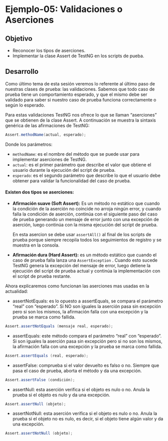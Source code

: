 # Ejemplo-05: Validaciones o Aserciones

## Objetivo

* Reconocer los tipos de aserciones.
* Implementar la clase Assert de TestNG en los scripts de pueba.

## Desarrollo

Como último tema de esta sesión veremos lo referente al último paso de nuestras clases de prueba: las validaciones. Sabemos que todo caso de prueba tiene un comportamiento esperado, y que el mismo debe ser validado para saber si nuestro caso de prueba funciona correctamente o según lo esperado.

Para estas validaciones TestNG nos ofrece lo que se llaman “aserciones” que se obtienen de la clase Assert. A continuación se muestra la sintaxis genérica de las afirmaciones de TestNG:


```Java
Assert.methodName(actual, esperado);
```

Donde los parámetros:
- `methodName`: es el nombre del método que se puede usar para implementar aserciones de TestNG.
- `actual`: es el primer parámetro que describe el valor que obtiene el usuario durante la ejecución del script de prueba.
- `esperado`: es el segundo parámetro que describe lo que el usuario debe obtener para validar la funcionalidad del caso de prueba.

#### Existen dos tipos se aserciones:

- **Afirmación suave (Soft Assert):** Es un método no estático que cuando la condición de la aserción no coincide no arroja ningún error, y cuando falla la condición de aserción, continúa con el siguiente paso del caso de prueba generando un mensaje de error junto con una excepción de aserción, luego continúa con la misma ejecución del script de prueba.

  En esta asercion se debe usar `assertAll()` al final de los scripts de prueba porque siempre recopila todos los seguimientos de registro y se muestra en la consola.

- **Afirmación dura (Hard Assert):** es un método estático que cuando el caso de prueba falla lanza una `AssertException` . Cuando esto sucede TestNG genera la excepción del mensaje de error, luego detiene la ejecución del script de prueba actual y continúa la implementación con el script de prueba restante.


Ahora explicaremos como funcionan las aserciones mas usadas en la actualidad:


- assertNotEquals: es lo opuesto a assertEquals, se compara el parámetro “real” con “esperado”. Si NO son iguales la aserción pasa sin excepción pero si son los mismos, la afirmación falla con una excepción y la prueba se marca como fallida.

```Java
Assert.assertNotEquals (mensaje real, esperado);
```

- assertEquals: este método compara el parámetro “real” con “esperado”. Si son iguales la aserción pasa sin excepción pero si no son los mismos, la afirmación falla con una excepción y la prueba se marca como fallida.

```Java
Assert.assertEquals (real, esperado);
```

- assertFalse: comprueba si el valor devuelto es falso o no. Siempre que pasa el caso de prueba, aborta el método y da una excepción.

```Java
Assert.assertFalse (condición);
```

- assertNull: esta aserción verifica si el objeto es nulo o no. Anula la prueba si el objeto es nulo y da una excepción.

```Java
Assert.assertNull (objeto);
```

- assertNotNull: esta aserción verifica si el objeto es nulo o no. Anula la prueba si el objeto no es nulo, es decir, si el objeto tiene algún valor y da una excepción.

```Java
Assert.assertNotNull (objeto);
```